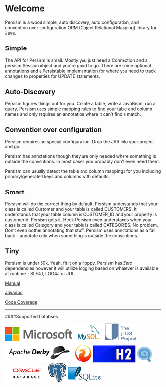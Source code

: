 # Welcome

Persism is a wood simple, auto discovery, auto configuration, and convention over configuration ORM (Object Relational Mapping) library for Java.

## Simple

The API for Persism is small. Mostly you just need a Connection and a persism Session object and you're good to go. 
There are some optional annotations and a Persistable implementation for where you need to track changes to properties for UPDATE statements.

## Auto-Discovery
Persism figures things out for you. Create a table, write a JavaBean, run a query. Persism uses simple mapping rules to find your table and column names and only requires an annotation where it can’t find a match.

## Convention over configuration
Persism requires no special configuration. Drop the JAR into your project and go.

Persism has annotations though they are only needed where something is outside the conventions. In most cases you probably don't even need them.

Persism can usually detect the table and column mappings for you including primary/generated keys and columns with defaults.

## Smart
Persism will do the correct thing by default. Persism understands that your class is called Customer and your table is called CUSTOMERS. It understands that your table column is CUSTOMER_ID and your property is customerId. Persism gets it. Heck Persism even understands when your class is called Category and your table is called CATEGORIES. No problem. Don’t even bother annotating that stuff. Persism uses annotations as a fall back – annotate only when something is outside the conventions.

## Tiny
Persism is under 50k. Yeah, fit it on a floppy. Persism has *Zero* dependencies however it will utilize logging based on whatever is available at runtime - SLF4J, LOG4J or JUL.

[Manual](/manual.md)

[Javadoc](/javadoc/index.html)

[Code Coverage](/coverage/index.html)


---------------------
####Supported Databses

![](img/mssql.png) ![](img/mysql.png) ![](img/jtds.png) ![](img/derby.png) ![](img/firebird.png) ![](img/h2.png) ![](img/hsqldb.jpg) ![](img/oracle.png) ![](img/postgresql.png) ![](img/sqlite.png)